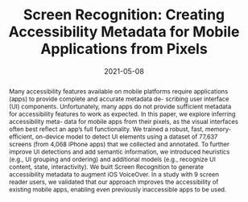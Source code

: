 ---
abstract: |-
  Many accessibility features available on mobile platforms require applications (apps) to provide complete and accurate metadata de- scribing user interface (UI) components. Unfortunately, many apps do not provide sufficient metadata for accessibility features to work as expected. In this paper, we explore inferring accessibility meta- data for mobile apps from their pixels, as the visual interfaces often best reflect an app’s full functionality. We trained a robust, fast, memory-efficient, on-device model to detect UI elements using a dataset of 77,637 screens (from 4,068 iPhone apps) that we collected and annotated. To further improve UI detections and add semantic information, we introduced heuristics (e.g., UI grouping and ordering) and additional models (e.g., recognize UI content, state, interactivity). We built Screen Recognition to generate accessibility metadata to augment iOS VoiceOver. In a study with 9 screen reader users, we validated that our approach improves the accessibility of existing mobile apps, enabling even previously inaccessible apps to be used.
authors:
- Xiaoyi Zhang
- Lilian de Greef
- Amanda Swearngin
- Samuel White
- Kyle Murray
- Lisa Yu
- Qi Shan
- Jeffrey Nichols
- Jason Wu
- Chris Fleizach
- Aaron Everitt
- Jeffrey P. Bigham
bibtex: |-
  @inproceedings{10.1145/3411764.3445186,
    author = {Zhang, Xiaoyi and de Greef, Lilian and Swearngin, Amanda and White, Samuel and Murray, Kyle and Yu, Lisa and Shan, Qi and Nichols, Jeffrey and Wu, Jason and Fleizach, Chris and Everitt, Aaron and Bigham, Jeffrey P},
    title = {Screen Recognition: Creating Accessibility Metadata for Mobile Applications from Pixels},
    year = {2021},
    isbn = {9781450380966},
    publisher = {Association for Computing Machinery},
    address = {New York, NY, USA},
    url = {https://doi.org/10.1145/3411764.3445186},
    doi = {10.1145/3411764.3445186},
    abstract = { Many accessibility features available on mobile platforms require applications (apps) to provide complete and accurate metadata describing user interface (UI) components. Unfortunately, many apps do not provide sufficient metadata for accessibility features to work as expected. In this paper, we explore inferring accessibility metadata for mobile apps from their pixels, as the visual interfaces often best reflect an app’s full functionality. We trained a robust, fast, memory-efficient, on-device model to detect UI elements using a dataset of 77,637 screens (from 4,068 iPhone apps) that we collected and annotated. To further improve UI detections and add semantic information, we introduced heuristics (e.g., UI grouping and ordering) and additional models (e.g., recognize UI content, state, interactivity). We built Screen Recognition to generate accessibility metadata to augment iOS VoiceOver. In a study with 9 screen reader users, we validated that our approach improves the accessibility of existing mobile apps, enabling even previously inaccessible apps to be used. },
    booktitle = {Proceedings of the 2021 CHI Conference on Human Factors in Computing Systems},
    articleno = {275},
    numpages = {15},
    keywords = {mobile accessibility, ui detection, accessibility enhancement},
    location = {Yokohama, Japan},
    series = {CHI '21}
  }
blurb: |-
  Screen Recognition applies computer vision to automatically infer accessibility metadata for mobile apps from their pixels. Work from this project was published at CHI ’21 and released as an accessibility feature in iOS for VoiceOver.
citation: |-
  Xiaoyi Zhang, Lilian de Greef, Amanda Swearngin, Samuel White, Kyle Murray, Lisa Yu, Qi Shan, Jeffrey Nichols, Jason Wu, Chris Fleizach, Aaron Everitt, and Jeffrey P Bigham. 2021. Screen Recognition: Creating Accessibility Metadata for Mobile Applications from Pixels. In <i>Proceedings of the 2021 CHI Conference on Human Factors in Computing Systems</i> (<i>CHI '21</i>). Association for Computing Machinery, New York, NY, USA, Article 275, 1–15. DOI:https://doi.org/10.1145/3411764.3445186
conference: SIGCHI Conference on Human Factors in Computing Systems (CHI), 2021
date: 2021-05-08
image: '/img/pubs/ScreenRecognition_image.png'
location: 'Apple'
paper: /pdfs/ScreenRecognition.pdf
supplement: /pdfs/ScreenRecognition_Supplementary_Material.pdf
thumbnail: '/img/pubs/ScreenRecognition_thumbnail.jpg'
title: 'Screen Recognition: Creating Accessibility Metadata for Mobile Applications from Pixels'
video: 'https://www.youtube.com/watch?v=Z0pv0ZqFnC0'
video_embed: '<iframe width="560" height="315" src="https://www.youtube.com/embed/Z0pv0ZqFnC0" frameborder="0" allowfullscreen></iframe>'
year: 2019-2021
---